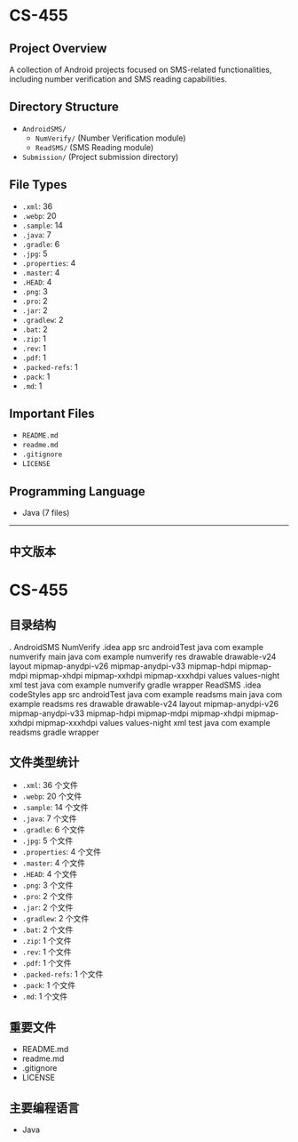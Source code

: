 # CS-455
## Project Overview
A collection of Android projects focused on SMS-related functionalities, including number verification and SMS reading capabilities.
## Directory Structure
- `AndroidSMS/`
  - `NumVerify/` (Number Verification module)
  - `ReadSMS/` (SMS Reading module)
- `Submission/` (Project submission directory)
## File Types
- `.xml`: 36
- `.webp`: 20
- `.sample`: 14
- `.java`: 7
- `.gradle`: 6
- `.jpg`: 5
- `.properties`: 4
- `.master`: 4
- `.HEAD`: 4
- `.png`: 3
- `.pro`: 2
- `.jar`: 2
- `.gradlew`: 2
- `.bat`: 2
- `.zip`: 1
- `.rev`: 1
- `.pdf`: 1
- `.packed-refs`: 1
- `.pack`: 1
- `.md`: 1
## Important Files
- `README.md`
- `readme.md`
- `.gitignore`
- `LICENSE`
## Programming Language
- Java (7 files)

---

## 中文版本

# CS-455
## 目录结构
.
AndroidSMS
  NumVerify
    .idea
    app
      src
        androidTest
          java
            com
              example
                numverify
        main
          java
            com
              example
                numverify
          res
            drawable
            drawable-v24
            layout
            mipmap-anydpi-v26
            mipmap-anydpi-v33
            mipmap-hdpi
            mipmap-mdpi
            mipmap-xhdpi
            mipmap-xxhdpi
            mipmap-xxxhdpi
            values
            values-night
            xml
        test
          java
            com
              example
                numverify
    gradle
      wrapper
  ReadSMS
    .idea
      codeStyles
    app
      src
        androidTest
          java
            com
              example
                readsms
        main
          java
            com
              example
                readsms
          res
            drawable
            drawable-v24
            layout
            mipmap-anydpi-v26
            mipmap-anydpi-v33
            mipmap-hdpi
            mipmap-mdpi
            mipmap-xhdpi
            mipmap-xxhdpi
            mipmap-xxxhdpi
            values
            values-night
            xml
        test
          java
            com
              example
                readsms
    gradle
      wrapper
## 文件类型统计
- `.xml`: 36 个文件
- `.webp`: 20 个文件
- `.sample`: 14 个文件
- `.java`: 7 个文件
- `.gradle`: 6 个文件
- `.jpg`: 5 个文件
- `.properties`: 4 个文件
- `.master`: 4 个文件
- `.HEAD`: 4 个文件
- `.png`: 3 个文件
- `.pro`: 2 个文件
- `.jar`: 2 个文件
- `.gradlew`: 2 个文件
- `.bat`: 2 个文件
- `.zip`: 1 个文件
- `.rev`: 1 个文件
- `.pdf`: 1 个文件
- `.packed-refs`: 1 个文件
- `.pack`: 1 个文件
- `.md`: 1 个文件
## 重要文件
- README.md
- readme.md
- .gitignore
- LICENSE
## 主要编程语言
- Java
